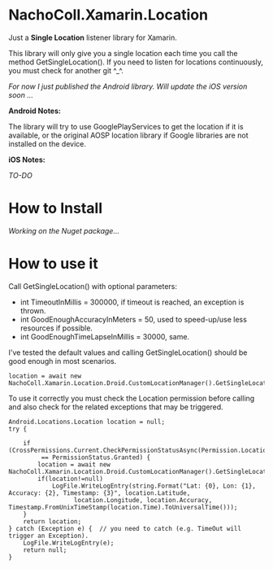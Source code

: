 # NachoColl.Xamarin.Location

Just a **Single Location** listener library for Xamarin. 

This library will only give you a single location each time you call the method GetSingleLocation(). If you need to listen for locations continuously, you must check for another git ^_^.

*For now I just published the Android library. Will update the iOS version soon ...*

**Android Notes:**

The library will try to use GooglePlayServices to get the location if it is available, or the original AOSP location library if Google libraries are not installed on the device.

**iOS Notes:**

*TO-DO*


# How to Install

*Working on the Nuget package...*


# How to use it

Call GetSingleLocation() with optional parameters:

- int TimeoutInMillis = 300000, if timeout is reached, an exception is thrown. 
- int GoodEnoughAccuracyInMeters = 50, used to speed-up/use less resources if possible.
- int GoodEnoughTimeLapseInMillis = 30000, same.

I've tested the default values and calling GetSingleLocation() should be good enough in most scenarios.

```
location = await new NachoColl.Xamarin.Location.Droid.CustomLocationManager().GetSingleLocation();
```


To use it correctly you must check the Location permission before calling and also check for the related exceptions that may be triggered.

```
Android.Locations.Location location = null;
try {

    if (CrossPermissions.Current.CheckPermissionStatusAsync(Permission.Location).Result 
         == PermissionStatus.Granted) {            
        location = await new NachoColl.Xamarin.Location.Droid.CustomLocationManager().GetSingleLocation();
        if(location!=null)
            LogFile.WriteLogEntry(string.Format("Lat: {0}, Lon: {1}, Accuracy: {2}, Timestamp: {3}", location.Latitude,
                  location.Longitude, location.Accuracy, Timestamp.FromUnixTimeStamp(location.Time).ToUniversalTime()));
    }
    return location;
} catch (Exception e) {  // you need to catch (e.g. TimeOut will trigger an Exception).
    LogFile.WriteLogEntry(e);
    return null;
}
```
